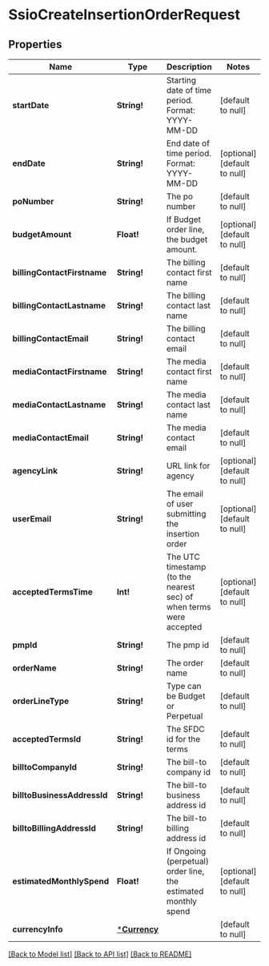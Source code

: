 # SsioCreateInsertionOrderRequest

## Properties
Name | Type | Description | Notes
------------ | ------------- | ------------- | -------------
**startDate** | **String!** | Starting date of time period. Format: YYYY-MM-DD | [default to null]
**endDate** | **String!** | End date of time period. Format: YYYY-MM-DD | [optional] [default to null]
**poNumber** | **String!** | The po number | [default to null]
**budgetAmount** | **Float!** | If Budget order line, the budget amount. | [optional] [default to null]
**billingContactFirstname** | **String!** | The billing contact first name | [default to null]
**billingContactLastname** | **String!** | The billing contact last name | [default to null]
**billingContactEmail** | **String!** | The billing contact email | [default to null]
**mediaContactFirstname** | **String!** | The media contact first name | [default to null]
**mediaContactLastname** | **String!** | The media contact last name | [default to null]
**mediaContactEmail** | **String!** | The media contact email | [default to null]
**agencyLink** | **String!** | URL link for agency | [optional] [default to null]
**userEmail** | **String!** | The email of user submitting the insertion order | [optional] [default to null]
**acceptedTermsTime** | **Int!** | The UTC timestamp (to the nearest sec) of when terms were accepted | [optional] [default to null]
**pmpId** | **String!** | The pmp id | [default to null]
**orderName** | **String!** | The order name | [default to null]
**orderLineType** | **String!** | Type can be Budget or Perpetual | [default to null]
**acceptedTermsId** | **String!** | The SFDC id for the terms | [default to null]
**billtoCompanyId** | **String!** | The bill-to company id | [default to null]
**billtoBusinessAddressId** | **String!** | The bill-to business address id | [default to null]
**billtoBillingAddressId** | **String!** | The bill-to billing address id | [default to null]
**estimatedMonthlySpend** | **Float!** | If Ongoing (perpetual) order line, the estimated monthly spend | [optional] [default to null]
**currencyInfo** | [***Currency**](Currency.md) |  | [default to null]

[[Back to Model list]](../README.md#documentation-for-models) [[Back to API list]](../README.md#documentation-for-api-endpoints) [[Back to README]](../README.md)


